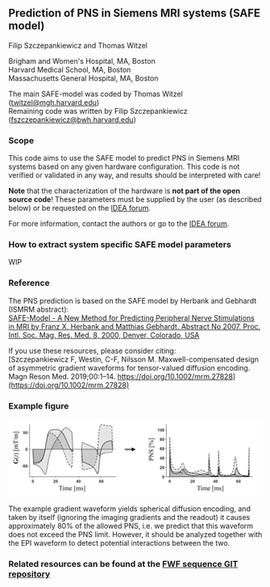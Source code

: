 ## Prediction of PNS in Siemens MRI systems (SAFE model)

Filip Szczepankiewicz and Thomas Witzel  
  
Brigham and Women's Hospital, MA, Boston  
Harvard Medical School, MA, Boston  
Massachusetts General Hospital, MA, Boston  

The main SAFE-model was coded by Thomas Witzel (twitzel@mgh.harvard.edu)  
Remaining code was written by Filip Szczepankiewicz (fszczepankiewicz@bwh.harvard.edu)

### Scope
This code aims to use the SAFE model to predict PNS in Siemens MRI systems based on any given hardware configuration. This code is not verified or validated in any way, and results should be interpreted with care!

**Note** that the characterization of the hardware is **not part of the open source code**! These
parameters must be supplied by the user (as described below) or be requested on the [IDEA forum](https://www.mr-idea.com/communities/idea/results.aspx?k=PNS%20prediction%20in%20Matlab%20using%20the%20SAFE%20model).

For more information, contact the authors or go to the [IDEA forum](https://www.mr-idea.com/communities/idea/results.aspx?k=PNS%20prediction%20in%20Matlab%20using%20the%20SAFE%20model).

### How to extract system specific SAFE model parameters
WIP

### Reference
The PNS prediction is based on the SAFE model by Herbank and Gebhardt (ISMRM abstract):  
[SAFE-Model - A New Method for Predicting Peripheral Nerve Stimulations in MRI
by Franz X. Herbank and Matthias Gebhardt. Abstract No 2007. 
Proc. Intl. Soc. Mag. Res. Med. 8, 2000, Denver, Colorado, USA](https://cds.ismrm.org/ismrm-2000/PDF7/2007.PDF)

If you use these resources, please consider citing:  
[Szczepankiewicz F, Westin, C-F, Nilsson M. Maxwell-compensated design of asymmetric gradient waveforms for tensor-valued diffusion encoding. Magn Reson Med. 2019;00:1–14. https://doi.org/10.1002/mrm.27828](https://doi.org/10.1002/mrm.27828)


### Example figure
![Example of predicted PNS in arbitrary gradient waveform.](safe_example_figure.jpg)

The example gradient waveform yields spherical diffusion encoding, and taken by itself (ignoring the imaging gradients and the readout) it causes approximately 80% of the allowed PNS, i.e. we predict that this waveform does not exceed the PNS limit. However, it should be analyzed together with the EPI waveform to detect potential interactions between the two. 

### Related resources can be found at the [FWF sequence GIT repository](https://github.com/filip-szczepankiewicz/fwf_seq_resources)
